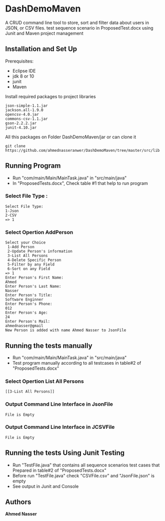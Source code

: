 # DashDemoMaven

A CRUD command line tool to store, sort and filter data about users in JSON, or CSV files.
test sequence scenario in ProposedTest.docx using Junit and Maven project management

## Installation and Set Up

Prerequisites:

* Eclipse IDE 
* jdk 8 or 10
* junit
* Maven
 
Install required packages to project libraries
```
json-simple-1.1.jar
jackson.all-1.9.0
opencsv-4.0.jar
commons-csv-1.1.jar
gson-2.2.2.jar
junit-4.10.jar
```
All this packages on Folder DashDemoMaven/jar or can clone it  
```
git clone https://github.com/ahmednasseranwer/DashDemoMaven/tree/master/src/lib
```

## Running Program 

* Run "com/main/Main/MainTask.java" in "src/main/java"
* In "ProposedTests.docx", Check table #1 that help to run program

### Select File Type :
```
Select File Type: 
1-Json
2-CSV	 
=> 1
```

### Select Opertion AddPerson
```
Select your Choice 
 1-Add Person 
 2-Update Person's information 
 3-List All Persons 
 4-Delete Specific Person 
 5-Filter by any Field 
 6-Sort on any Field
=> 1
Enter Person's First Name: 
Ahmed
Enter Person's Last Name: 
Nasser
Enter Person's Title: 
Software Enginner  
Enter Person's Phone: 
012
Enter Person's Age: 
24
Enter Person's Mail: 
ahmednasser@gmail
New Person is added with name Ahmed Nasser to JsonFile
```

## Running the tests manually

* Run "com/main/Main/MainTask.java" in "src/main/java" 
* Test program manually according to all testcases  in table#2 of "ProposedTests.docx" 

### Select Opertion List All Persons 
```
[[3-List All Persons]]
```
### Output Command Line Interface in JsonFile
```
File is Empty
```

### Output Command Line Interface in JCSVFile
```
File is Empty
```

## Running the tests Using Junit Testing 

* Run "TestFile.java" that contains all sequence scenarios test cases that Prepared in table#2 of "ProposedTests.docx"
* Before run "TestFile.java" check "CSVFile.csv" and "JsonFile.json" is empty
* See output in Junit and Console
 
## Authors 
**Ahmed Nasser**
